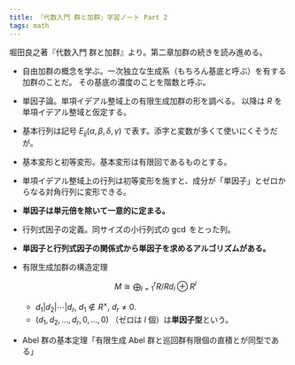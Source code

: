 ```yaml
---
title: 『代数入門 群と加群』学習ノート Part 2
tags: math
---
```


堀田良之著『代数入門 群と加群』より。第二章加群の続きを読み進める。

* 自由加群の概念を学ぶ。一次独立な生成系（もちろん基底と呼ぶ）を有する加群のことだ。
  その基底の濃度のことを階数と呼ぶ。
* 単因子論。単項イデアル整域上の有限生成加群の形を調べる。
  以降は $R$ を単項イデアル整域と仮定する。
* 基本行列は記号 $E_{ij}(\alpha, \beta, \delta, \gamma)$ で表す。添字と変数が多くて使いにくそうだが。
* 基本変形と初等変形。基本変形は有限回であるものとする。
* 単項イデアル整域上の行列は初等変形を施すと、成分が「単因子」とゼロからなる対角行列に変形できる。
* **単因子は単元倍を除いて一意的に定まる。**
* 行列式因子の定義。同サイズの小行列式の $\gcd$ をとった列。
* **単因子と行列式因子の関係式から単因子を求めるアルゴリズムがある。**
* 有限生成加群の構造定理

  $$
  M \cong \bigoplus_{i=1}^{r} R/Rd_i \oplus R^l
  $$

  * $d_1 \vert d_2 \vert \dotsb \vert d_r,\ d_1 \notin R^\times,\ d_r \neq 0.$
  * $(d_1, d_2, \dots, d_r, 0, \dots, 0)$ （ゼロは $l$ 個）は**単因子型**という。
* Abel 群の基本定理「有限生成 Abel 群と巡回群有限個の直積とが同型である」
